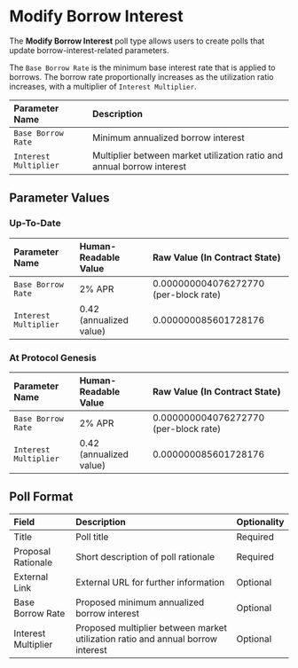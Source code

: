 # Modify Borrow Interest

The **Modify Borrow Interest** poll type allows users to create polls that update borrow-interest-related parameters.

The `Base Borrow Rate` is the minimum base interest rate that is applied to borrows. The borrow rate proportionally increases as the utilization ratio increases, with a multiplier of `Interest Multiplier`.

| Parameter Name | Description |
| :--- | :--- |
| `Base Borrow Rate` | Minimum annualized borrow interest |
| `Interest Multiplier` | Multiplier between market utilization ratio and annual borrow interest |

## Parameter Values

### Up-To-Date

| Parameter Name | Human-Readable Value | Raw Value \(In Contract State\) |
| :--- | :--- | :--- |
| `Base Borrow Rate` | 2% APR | 0.000000004076272770 \(per-block rate\) |
| `Interest Multiplier` | 0.42 \(annualized value\) | 0.000000085601728176 |

### At Protocol Genesis

| Parameter Name | Human-Readable Value | Raw Value \(In Contract State\) |
| :--- | :--- | :--- |
| `Base Borrow Rate` | 2% APR | 0.000000004076272770 \(per-block rate\) |
| `Interest Multiplier` | 0.42 \(annualized value\) | 0.000000085601728176 |

## Poll Format

| Field | Description | Optionality |
| :--- | :--- | :--- |
| Title | Poll title | Required |
| Proposal Rationale | Short description of poll rationale | Required |
| External Link | External URL for further information | Optional |
| Base Borrow Rate | Proposed minimum annualized borrow interest | Optional |
| Interest Multiplier | Proposed multiplier between market utilization ratio and annual borrow interest | Optional |

